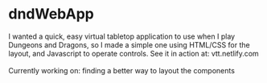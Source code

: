 # dndWebApp
I wanted a quick, easy virtual tabletop application to use when I play Dungeons and Dragons, so I made a simple one using HTML/CSS for the layout, and Javascript to operate controls. See it in action at: vtt.netlify.com
<br><br>
Currently working on:  finding a better way to layout the components
